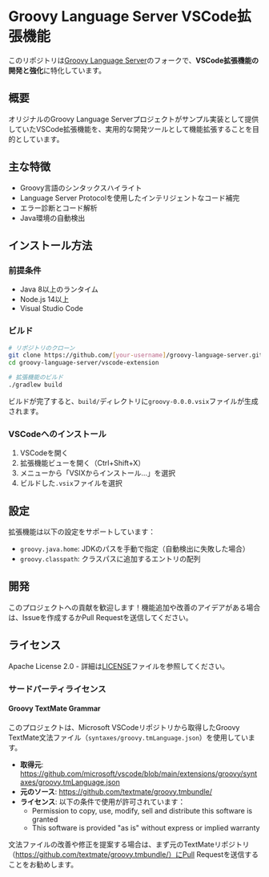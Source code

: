 # Groovy Language Server VSCode拡張機能

このリポジトリは[Groovy Language Server](https://github.com/prominic/groovy-language-server)のフォークで、**VSCode拡張機能の開発と強化**に特化しています。

## 概要

オリジナルのGroovy Language Serverプロジェクトがサンプル実装として提供していたVSCode拡張機能を、実用的な開発ツールとして機能拡張することを目的としています。

## 主な特徴

- Groovy言語のシンタックスハイライト
- Language Server Protocolを使用したインテリジェントなコード補完
- エラー診断とコード解析
- Java環境の自動検出

## インストール方法

### 前提条件

- Java 8以上のランタイム
- Node.js 14以上
- Visual Studio Code

### ビルド

```sh
# リポジトリのクローン
git clone https://github.com/[your-username]/groovy-language-server.git
cd groovy-language-server/vscode-extension

# 拡張機能のビルド
./gradlew build
```

ビルドが完了すると、`build/`ディレクトリに`groovy-0.0.0.vsix`ファイルが生成されます。

### VSCodeへのインストール

1. VSCodeを開く
2. 拡張機能ビューを開く（Ctrl+Shift+X）
3. メニューから「VSIXからインストール...」を選択
4. ビルドした`.vsix`ファイルを選択

## 設定

拡張機能は以下の設定をサポートしています：

- `groovy.java.home`: JDKのパスを手動で指定（自動検出に失敗した場合）
- `groovy.classpath`: クラスパスに追加するエントリの配列

## 開発

このプロジェクトへの貢献を歓迎します！機能追加や改善のアイデアがある場合は、Issueを作成するかPull Requestを送信してください。

## ライセンス

Apache License 2.0 - 詳細は[LICENSE](LICENSE)ファイルを参照してください。

### サードパーティライセンス

#### Groovy TextMate Grammar

このプロジェクトは、Microsoft VSCodeリポジトリから取得したGroovy TextMate文法ファイル（`syntaxes/groovy.tmLanguage.json`）を使用しています。

- **取得元**: https://github.com/microsoft/vscode/blob/main/extensions/groovy/syntaxes/groovy.tmLanguage.json
- **元のソース**: https://github.com/textmate/groovy.tmbundle/
- **ライセンス**: 以下の条件で使用が許可されています：
  - Permission to copy, use, modify, sell and distribute this software is granted
  - This software is provided "as is" without express or implied warranty

文法ファイルの改善や修正を提案する場合は、まず元のTextMateリポジトリ（https://github.com/textmate/groovy.tmbundle/）にPull Requestを送信することをお勧めします。